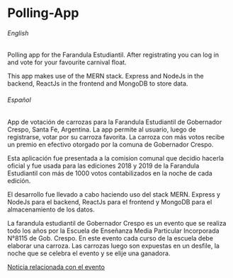 # Polling-App

###### English
Polling app for the Farandula Estudiantil. After registrating you can log in and vote for your favourite carnival float.

This app makes use of the MERN stack. Express and NodeJs in the backend, ReactJs in the frontend and MongoDB to store data.


###### Español
App de votación de carrozas para la Farandula Estudiantil de Gobernador Crespo, Santa Fe, Argentina.
La app permite al usuario, luego de registrarse, votar por su carroza favorita. La carroza con más votos recibe un premio en efectivo otorgado por la comuna de Gobernador Crespo.

Esta aplicación fue presentada a la comision comunal que decidio hacerla oficial y fue usada para las ediciones 2018 y 2019 de la Farandula Estudiantil con más de 1000 votos contabilizados en la noche de cada edición.

El desarrollo fue llevado a cabo haciendo uso del stack MERN. Express y NodeJs para el backend, ReactJs para el frontend y MongoDB para el almacenamiento de los datos.

La farandula estudiantil de Gobernador Crespo es un evento que se realiza todo los años por la Escuela de Enseñanza Media Particular Incorporada N°8115 de Gob. Crespo.
En este evento cada curso de la escuela debe elaborar una carroza. Las carrozas luego son expuestas en un desfile, la noche que se celebra el evento y se elije una ganadora. 

[Noticia relacionada con el evento](https://www.santafe.gob.ar/noticias/noticia/263362/)

